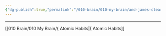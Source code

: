 ```yaml
---
{"dg-publish":true,"permalink":"/010-brain/010-my-brain/and-james-clear/","created":"2022-07-15T20:42:34.000-04:00","updated":"2025-03-20T16:00:03.000-04:00"}
---
```


---

[[010 Brain/010 My Brain/{  Atomic Habits\|{  Atomic Habits]]